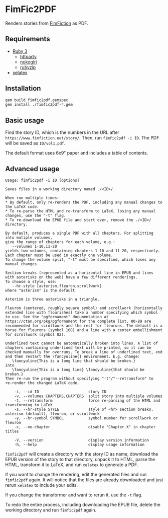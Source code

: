 # FimFic2PDF

Renders stories from [FimFiction](https://www.fimfiction.net/) as PDF.

## Requirements

* [Ruby 3](https://www.ruby-lang.org/en/)
  * [httparty](https://www.johnnunemaker.com/httparty/)
  * [nokogiri](https://nokogiri.org/)
  * [rubyzip](https://rubygems.org/gems/rubyzip)
* [xelatex](https://en.wikipedia.org/wiki/XeTeX)

## Installation

```sh
gem build fimfic2pdf.gemspec
gem install ./fimfic2pdf-*.gem
```

## Basic usage

Find the story ID, which is the numbers in the URL after `https://www.fimfiction.net/story/`. Then, run `fimfic2pdf -i ID`. The PDF will be saved as `ID/vol1.pdf`.

The default format uses 6x9" paper and includes a table of contents.

## Advanced usage

```
Usage: fimfic2pdf -i ID [options]

Saves files in a working directory named ./<ID>/.

When run multiple times:
* By default, only re-renders the PDF, including any manual changes to the LaTeX code.
* To re-parse the HTML and re-transform to LaTeX, losing any manual changes, use the "-t" flag.
* To re-download the EPUB file and start over, remove the ./<ID>/ directory.

By default, produces a single PDF with all chapters. For splitting into mutiple volumes,
give the range of chapters for each volume, e.g.:
   --volumes 1-10,11-20
yields two volumes, containing chapters 1-10 and 11-20, respectively.
Each chapter must be used in exactly one volume.
To change the volume split, "-t" must be specified, which loses any manual changes.

Section breaks (represented as a horizontal line in EPUB and lines
with asterisks on the web) have a few different renderings.
To choose a style, use:
   --hr-style [asterism,fleuron,scrollwork]
where "asterism" is the default.

Asterism is three asterisks in a triangle.

Fleuron (centered, roughly square symbol) and scrollwork (horizontally
extended line with flourishes) take a number specifying which symbol
to use. See the "pgfornament" documentation at
https://ctan.org/pkg/pgfornament for the complete list. 80-89 are
recommended for scrollwork and the rest for fleurons. The default is a
horse for fleurons (symbol 108) and a line with a center embellishment
for scrollwork (symbol 82).

Underlined text cannot be automatically broken into lines. A list of
chapters containing underlined text will be printed, so it can be
checked manually for overruns. To break a line of underlined text, end
and then restart the \fancyuline{} environment. E.g. change:
   \fancyuline{This is a long line that should be broken.}
into
   \fancyuline{This is a long line} \fancyuline{that should be broken.}
Then re-run the program without specifying "-t"/"--retransform" to
re-render the changed LaTeX code.

    -i, --id ID                      story ID
    -v, --volumes CHAPTERS,CHAPTERS  split story into multiple volumes
    -t, --retransform                force re-parsing of the HTML and transforming to LaTeX
    -s, --hr-style STYLE             style of <hr> section breaks, asterism (default), fleuron, or scrollwork
    -y, --hr-symbol SYMBOL           symbol number for scrollwork or fleuron
    -c, --no-chapter                 disable "Chapter X" in chapter titles

    -V, --version                    display version information
    -h, --help                       display usage information
```

`fimfic2pdf` will create a directory with the story ID as name, download the EPUB version of the story to that directory, unpack it to HTML, parse the HTML, transform it to LaTeX, and run `xelatex` to generate a PDF.

If you want to change the rendering, edit the generated files and run `fimfic2pdf` again. It will notice that the files are already downloaded and just rerun `xelatex` to include your edits.

If you change the transformer and want to rerun it, use the `-t` flag.

To redo the entire process, including downloading the EPUB file, delete the working directory and run `fimfic2pdf` again.
